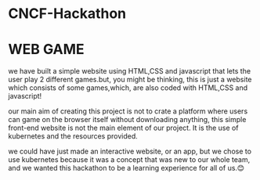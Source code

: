 # CNCF-Hackathon

# WEB GAME 

we have built a simple website using HTML,CSS and javascript that lets the user play 2 different games.but,
you might be thinking, this is just a website which consists of some games,which, are also coded with HTML,CSS and javascript!


our main aim of creating this project is not to crate a platform where users can game on the browser itself without downloading anything, this simple front-end website is not the main element of our project. It is the use of kubernetes and the resources provided.

we could have just made an interactive website, or an app,
but we chose to use kubernetes because it was a concept that was new to our whole team, and we wanted this hackathon to be a learning experience for all of us.😊
